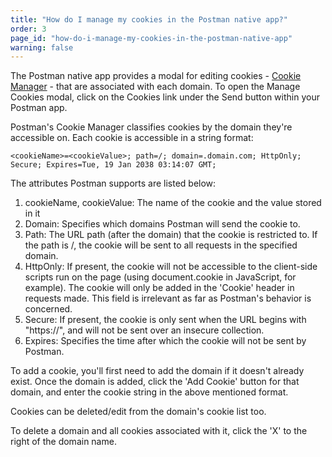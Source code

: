 ```yaml
---
title: "How do I manage my cookies in the Postman native app?"
order: 3
page_id: "how-do-i-manage-my-cookies-in-the-postman-native-app"
warning: false
---
```

The Postman native app provides a modal for editing cookies - [Cookie Manager](https://learning.postman.com/docs/postman/sending-api-requests/cookies/) - that are associated with each domain. To open the Manage Cookies modal, click on the Cookies link under the Send button within your Postman app.

Postman's Cookie Manager classifies cookies by the domain they're accessible on. Each cookie is accessible in a string format:
```
<cookieName>=<cookieValue>; path=/; domain=.domain.com; HttpOnly; Secure; Expires=Tue, 19 Jan 2038 03:14:07 GMT;
```
The attributes Postman supports are listed below:
1. cookieName, cookieValue: The name of the cookie and the value stored in it
2. Domain: Specifies which domains Postman will send the cookie to.
3. Path: The URL path (after the domain) that the cookie is restricted to. If the path is /, the cookie will be sent to all requests in the specified domain.
4. HttpOnly: If present, the cookie will not be accessible to the client-side scripts run on the page (using document.cookie in JavaScript, for example). The cookie will only be added in the 'Cookie' header in requests made. This field is irrelevant as far as Postman's behavior is concerned.
5. Secure: If present, the cookie is only sent when the URL begins with "https://", and will not be sent over an insecure collection.
6. Expires: Specifies the time after which the cookie will not be sent by Postman.

To add a cookie, you'll first need to add the domain if it doesn't already exist. Once the domain is added, click the 'Add Cookie' button for that domain, and enter the cookie string in the above mentioned format.

Cookies can be deleted/edit from the domain's cookie list too.

To delete a domain and all cookies associated with it, click the 'X' to the right of the domain name.
